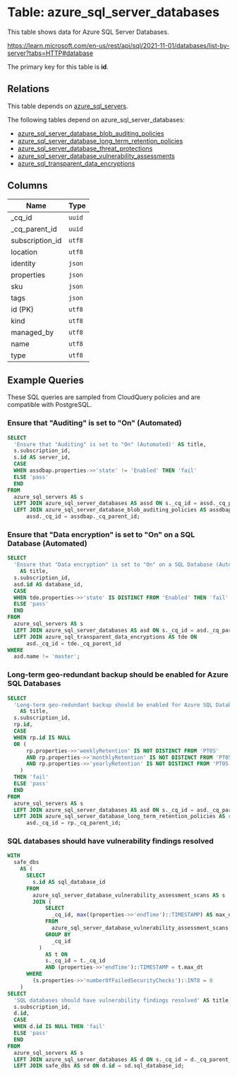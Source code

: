 # Table: azure_sql_server_databases

This table shows data for Azure SQL Server Databases.

https://learn.microsoft.com/en-us/rest/api/sql/2021-11-01/databases/list-by-server?tabs=HTTP#database

The primary key for this table is **id**.

## Relations

This table depends on [azure_sql_servers](azure_sql_servers.md).

The following tables depend on azure_sql_server_databases:
  - [azure_sql_server_database_blob_auditing_policies](azure_sql_server_database_blob_auditing_policies.md)
  - [azure_sql_server_database_long_term_retention_policies](azure_sql_server_database_long_term_retention_policies.md)
  - [azure_sql_server_database_threat_protections](azure_sql_server_database_threat_protections.md)
  - [azure_sql_server_database_vulnerability_assessments](azure_sql_server_database_vulnerability_assessments.md)
  - [azure_sql_transparent_data_encryptions](azure_sql_transparent_data_encryptions.md)

## Columns

| Name          | Type          |
| ------------- | ------------- |
|_cq_id|`uuid`|
|_cq_parent_id|`uuid`|
|subscription_id|`utf8`|
|location|`utf8`|
|identity|`json`|
|properties|`json`|
|sku|`json`|
|tags|`json`|
|id (PK)|`utf8`|
|kind|`utf8`|
|managed_by|`utf8`|
|name|`utf8`|
|type|`utf8`|

## Example Queries

These SQL queries are sampled from CloudQuery policies and are compatible with PostgreSQL.

### Ensure that "Auditing" is set to "On" (Automated)

```sql
SELECT
  'Ensure that "Auditing" is set to "On" (Automated)' AS title,
  s.subscription_id,
  s.id AS server_id,
  CASE
  WHEN assdbap.properties->>'state' != 'Enabled' THEN 'fail'
  ELSE 'pass'
  END
FROM
  azure_sql_servers AS s
  LEFT JOIN azure_sql_server_databases AS assd ON s._cq_id = assd._cq_parent_id
  LEFT JOIN azure_sql_server_database_blob_auditing_policies AS assdbap ON
      assd._cq_id = assdbap._cq_parent_id;
```

### Ensure that "Data encryption" is set to "On" on a SQL Database (Automated)

```sql
SELECT
  'Ensure that "Data encryption" is set to "On" on a SQL Database (Automated)'
    AS title,
  s.subscription_id,
  asd.id AS database_id,
  CASE
  WHEN tde.properties->>'state' IS DISTINCT FROM 'Enabled' THEN 'fail'
  ELSE 'pass'
  END
FROM
  azure_sql_servers AS s
  LEFT JOIN azure_sql_server_databases AS asd ON s._cq_id = asd._cq_parent_id
  LEFT JOIN azure_sql_transparent_data_encryptions AS tde ON
      asd._cq_id = tde._cq_parent_id
WHERE
  asd.name != 'master';
```

### Long-term geo-redundant backup should be enabled for Azure SQL Databases

```sql
SELECT
  'Long-term geo-redundant backup should be enabled for Azure SQL Databases'
    AS title,
  s.subscription_id,
  rp.id,
  CASE
  WHEN rp.id IS NULL
  OR (
      rp.properties->>'weeklyRetention' IS NOT DISTINCT FROM 'PT0S'
      AND rp.properties->>'monthlyRetention' IS NOT DISTINCT FROM 'PT0S'
      AND rp.properties->>'yearlyRetention' IS NOT DISTINCT FROM 'PT0S'
    )
  THEN 'fail'
  ELSE 'pass'
  END
FROM
  azure_sql_servers AS s
  LEFT JOIN azure_sql_server_databases AS asd ON s._cq_id = asd._cq_parent_id
  LEFT JOIN azure_sql_server_database_long_term_retention_policies AS rp ON
      asd._cq_id = rp._cq_parent_id;
```

### SQL databases should have vulnerability findings resolved

```sql
WITH
  safe_dbs
    AS (
      SELECT
        s.id AS sql_database_id
      FROM
        azure_sql_server_database_vulnerability_assessment_scans AS s
        JOIN (
            SELECT
              _cq_id, max((properties->>'endTime')::TIMESTAMP) AS max_dt
            FROM
              azure_sql_server_database_vulnerability_assessment_scans
            GROUP BY
              _cq_id
          )
            AS t ON
            s._cq_id = t._cq_id
            AND (properties->>'endTime')::TIMESTAMP = t.max_dt
      WHERE
        (s.properties->>'numberOfFailedSecurityChecks')::INT8 = 0
    )
SELECT
  'SQL databases should have vulnerability findings resolved' AS title,
  s.subscription_id,
  d.id,
  CASE
  WHEN d.id IS NULL THEN 'fail'
  ELSE 'pass'
  END
FROM
  azure_sql_servers AS s
  LEFT JOIN azure_sql_server_databases AS d ON s._cq_id = d._cq_parent_id
  LEFT JOIN safe_dbs AS sd ON d.id = sd.sql_database_id;
```


